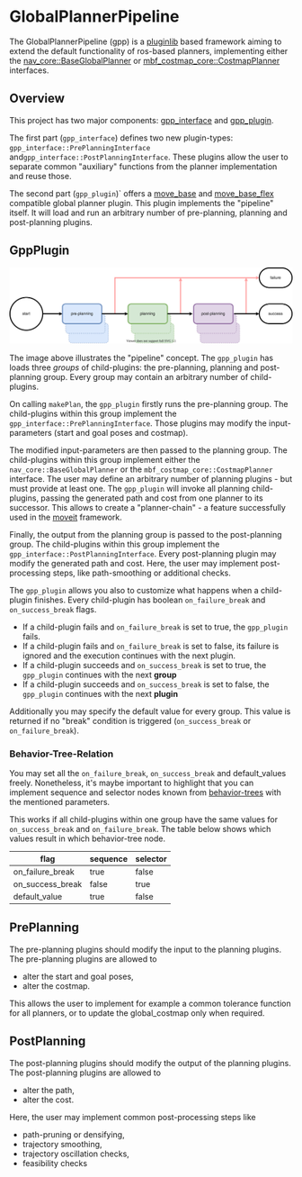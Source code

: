 # GlobalPlannerPipeline

The GlobalPlannerPipeline (gpp) is a [pluginlib](http://wiki.ros.org/pluginlib) based framework aiming to extend the default functionality of ros-based planners, implementing either the [nav_core::BaseGlobalPlanner](http://wiki.ros.org/nav_core?distro=noetic#BaseGlobalPlanner_C.2B-.2B-_API) or [mbf_costmap_core::CostmapPlanner](https://github.com/magazino/move_base_flex/blob/master/mbf_costmap_core/include/mbf_costmap_core/costmap_planner.h) interfaces.

## Overview

This project has two major components: [gpp_interface](gpp_interface) and [gpp_plugin](gpp_plugin).

The first part (`gpp_interface`) defines two new plugin-types:
`gpp_interface::PrePlanningInterface` and`gpp_interface::PostPlanningInterface`.
These plugins allow the user to separate common "auxiliary" functions from the planner implementation and reuse those.

The second part (`gpp_plugin`)` offers a [move_base](http://wiki.ros.org/move_base) and [move_base_flex](http://wiki.ros.org/move_base_flex) compatible global planner plugin.
This plugin implements the "pipeline" itself.
It will load and run an arbitrary number of pre-planning, planning and post-planning plugins.

## GppPlugin

![image](docs/schematic.svg)

The image above illustrates the "pipeline" concept.
The `gpp_plugin` has loads three *groups* of child-plugins: the pre-planning, planning and post-planning group.
Every group may contain an arbitrary number of child-plugins.

On calling `makePlan`, the `gpp_plugin` firstly runs the pre-planning group.
The child-plugins within this group implement the `gpp_interface::PrePlanningInterface`.
Those plugins may modify the input-parameters (start and goal poses and costmap).

The modified input-parameters are then passed to the planning group.
The child-plugins within this group implement either the `nav_core::BaseGlobalPlanner` or the `mbf_costmap_core::CostmapPlanner` interface.
The user may define an arbitrary number of planning plugins - but must provide at least one.
The `gpp_plugin` will invoke all planning child-plugins, passing the generated path and cost from one planner to its successor.
This allows to create a "planner-chain" - a feature successfully used in the [moveit](https://moveit.ros.org/) framework.

Finally, the output from the planning group is passed to the post-planning group.
The child-plugins within this group implement the `gpp_interface::PostPlanningInterface`.
Every post-planning plugin may modify the generated path and cost.
Here, the user may implement post-processing steps, like path-smoothing or additional checks.

The `gpp_plugin` allows you also to customize what happens when a child-plugin finishes.
Every child-plugin has boolean `on_failure_break` and `on_success_break` flags.
- If a child-plugin fails and `on_failure_break` is set to true, the `gpp_plugin` fails.
- If a child-plugin fails and `on_failure_break` is set to false, its failure is ignored and the execution continues with the next plugin.
- If a child-plugin succeeds and `on_success_break` is set to true, the `gpp_plugin` continues with the next **group**
- If a child-plugin succeeds and `on_success_break` is set to false, the `gpp_plugin` continues with the next **plugin**

Additionally you may specify the default value for every group.
This value is returned if no "break" condition is triggered (`on_success_break` or `on_failure_break`).

### Behavior-Tree-Relation

You may set all the `on_failure_break`, `on_success_break` and default_values freely.
Nonetheless, it's maybe important to highlight that you can implement sequence and selector nodes known from [behavior-trees](https://en.wikipedia.org/wiki/Behavior_tree_(artificial_intelligence,_robotics_and_control)) with the mentioned parameters.

This works if all child-plugins within one group have the same values for `on_success_break` and `on_failure_break`.
The table below shows which values result in which behavior-tree node.

| flag             | sequence | selector |
|------------------|----------|----------|
| on_failure_break | true     | false    |
| on_success_break | false    | true     |
| default_value    | true     | false    |

## PrePlanning

The pre-planning plugins should modify the input to the planning plugins.
The pre-planning plugins are allowed to
- alter the start and goal poses,
- alter the costmap.

This allows the user to implement for example a common tolerance function for all planners, or to update the global_costmap only when required.

## PostPlanning

The post-planning plugins should modify the output of the planning plugins.
The post-planning plugins are allowed to
- alter the path,
- alter the cost.

Here, the user may implement common post-processing steps like
- path-pruning or densifying,
- trajectory smoothing,
- trajectory oscillation checks,
- feasibility checks
